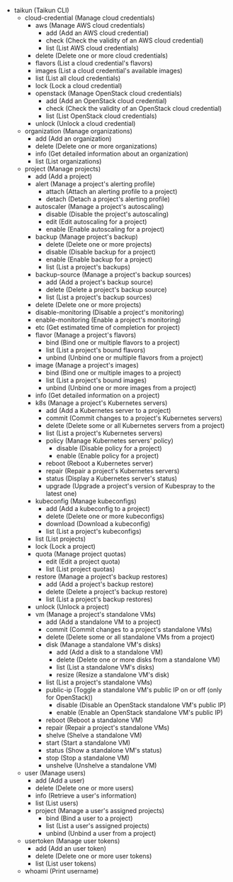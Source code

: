   * taikun (Taikun CLI)
    * cloud-credential (Manage cloud credentials)
      * aws (Manage AWS cloud credentials)
        * add (Add an AWS cloud credential)
        * check (Check the validity of an AWS cloud credential)
        * list (List AWS cloud credentials)
      * delete (Delete one or more cloud credentials)
      * flavors (List a cloud credential's flavors)
      * images (List a cloud credential's available images)
      * list (List all cloud credentials)
      * lock (Lock a cloud credential)
      * openstack (Manage OpenStack cloud credentials)
        * add (Add an OpenStack cloud credential)
        * check (Check the validity of an OpenStack cloud credential)
        * list (List OpenStack cloud credentials)
      * unlock (Unlock a cloud credential)
    * organization (Manage organizations)
      * add (Add an organization)
      * delete (Delete one or more organizations)
      * info (Get detailed information about an organization)
      * list (List organizations)
    * project (Manage projects)
      * add (Add a project)
      * alert (Manage a project's alerting profile)
        * attach (Attach an alerting profile to a project)
        * detach (Detach a project's alerting profile)
      * autoscaler (Manage a project's autoscaling)
        * disable (Disable the project's autoscaling)
        * edit (Edit autoscaling for a project)
        * enable (Enable autoscaling for a project)
      * backup (Manage project's backup)
        * delete (Delete one or more projects)
        * disable (Disable backup for a project)
        * enable (Enable backup for a project)
        * list (List a project's backups)
      * backup-source (Manage a project's backup sources)
        * add (Add a project's backup source)
        * delete (Delete a project's backup source)
        * list (List a project's backup sources)
      * delete (Delete one or more projects)
      * disable-monitoring (Disable a project's monitoring)
      * enable-monitoring (Enable a project's monitoring)
      * etc (Get estimated time of completion for project)
      * flavor (Manage a project's flavors)
        * bind (Bind one or multiple flavors to a project)
        * list (List a project's bound flavors)
        * unbind (Unbind one or multiple flavors from a project)
      * image (Manage a project's images)
        * bind (Bind one or multiple images to a project)
        * list (List a project's bound images)
        * unbind (Unbind one or more images from a project)
      * info (Get detailed information on a project)
      * k8s (Manage a project's Kubernetes servers)
        * add (Add a Kubernetes server to a project)
        * commit (Commit changes to a project's Kubernetes servers)
        * delete (Delete some or all Kubernetes servers from a project)
        * list (List a project's Kubernetes servers)
        * policy (Manage Kubernetes servers' policy)
          * disable (Disable policy for a project)
          * enable (Enable policy for a project)
        * reboot (Reboot a Kubernetes server)
        * repair (Repair a project's Kubernetes servers)
        * status (Display a Kubernetes server's status)
        * upgrade (Upgrade a project's version of Kubespray to the latest one)
      * kubeconfig (Manage kubeconfigs)
        * add (Add a kubeconfig to a project)
        * delete (Delete one or more kubeconfigs)
        * download (Download a kubeconfig)
        * list (List a project's kubeconfigs)
      * list (List projects)
      * lock (Lock a project)
      * quota (Manage project quotas)
        * edit (Edit a project quota)
        * list (List project quotas)
      * restore (Manage a project's backup restores)
        * add (Add a project's backup restore)
        * delete (Delete a project's backup restore)
        * list (List a project's backup restores)
      * unlock (Unlock a project)
      * vm (Manage a project's standalone VMs)
        * add (Add a standalone VM to a project)
        * commit (Commit changes to a project's standalone VMs)
        * delete (Delete some or all standalone VMs from a project)
        * disk (Manage a standalone VM's disks)
          * add (Add a disk to a standalone VM)
          * delete (Delete one or more disks from a standalone VM)
          * list (List a standalone VM's disks)
          * resize (Resize a standalone VM's disk)
        * list (List a project's standalone VMs)
        * public-ip (Toggle a standalone VM's public IP on or off (only for OpenStack))
          * disable (Disable an OpenStack standalone VM's public IP)
          * enable (Enable an OpenStack standalone VM's public IP)
        * reboot (Reboot a standalone VM)
        * repair (Repair a project's standalone VMs)
        * shelve (Shelve a standalone VM)
        * start (Start a standalone VM)
        * status (Show a standalone VM's status)
        * stop (Stop a standalone VM)
        * unshelve (Unshelve a standalone VM)
    * user (Manage users)
      * add (Add a user)
      * delete (Delete one or more users)
      * info (Retrieve a user's information)
      * list (List users)
      * project (Manage a user's assigned projects)
        * bind (Bind a user to a project)
        * list (List a user's assigned projects)
        * unbind (Unbind a user from a project)
    * usertoken (Manage user tokens)
      * add (Add an user token)
      * delete (Delete one or more user tokens)
      * list (List user tokens)
    * whoami (Print username)
